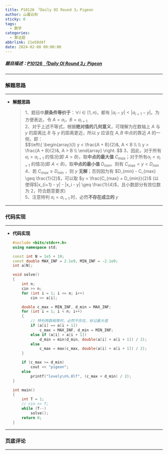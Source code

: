 ```yaml
---
title: P10126 「Daily OI Round 3」Pigeon
author: 山暮云秋
sticky: 0
tags:
  - 数学
categories:
  - 算法题
abbrlink: 21e58d4f
date: 2024-02-08 00:00:00
---
```


##### 题目描述：[P10126 「Daily OI Round 3」Pigeon](https://www.luogu.com.cn/problem/P10126)

---

### **解题思路**

---

- **解题思路**

  > 1、题目中**原条件等价于**：$\forall i \in [1, n)$，都有 $|a_i - y| \lt |a_{i+1} - y|$。为方便表达，令 $A = a_{i}$，$B = a_{i+1}$  
  > 2、对于上述不等式，根据**绝对值的几何意义**，可理解为在数轴上 $A$ 与 $y$ 的距离比 $B$ 与 $y$ 的距离更近，所以 $y$ 应该在 $A,B$ 中点的靠近 $A$ 的一侧，即：  
  > $$\\left\\{ \begin{array}{l} y < \frac{A + B}{2}&, A < B \\\\ \\\\ y > \frac{A + B}{2}&, A > B \\\\ \end{array} \\right. $$
  > 3、因此，对于所有 $a_{i} > a_{i+1}$ 的情况(即 $A > B$)，取**中点的最大值** $C_{max}$；对于所有$a_{i} < a_{i+1}$ 的情况(即 $A < B$)，取**中点的最小值** $D_{min}$。则有 $C_{max} < y < D_{min}$  
  > 4、若 $C_{max} \geq D_{min}$ ，则 $y$ **无解**；否则因为有 $D_{min} - C_{max} \geq \frac{1}{2}$，可以取 $y = \frac{C_{max} + D_{min}}{2}$ (以使得$|x_{i+1} - y| - |x_i - y| \geq \frac{1}{4}$，且小数部分有效位数为 $2$，符合题意要求)  
  > 5、注意特判 $a_i = a_{i+1}$ 时，必然**不存在成立的** $y$

---

### **代码实现**

---

- **代码实现**

  ```cpp
  #include <bits/stdc++.h>
  using namespace std;

  const int N = 1e5 + 10;
  const double MAX_INF = 2.1e9, MIN_INF = -2.1e9;
  int a[N];

  void solve()
  {
      int n;
      cin >> n;
      for (int i = 1; i <= n; i++)
          cin >> a[i];

      double c_max = MIN_INF, d_min = MAX_INF;
      for (int i = 1; i < n; i++)
      {
          // 特判两数相等时，必然不存在，标记最大值
          if (a[i] == a[i + 1])
              c_max = MAX_INF, d_min = MIN_INF;
          else if (a[i] < a[i + 1])
              d_min = min(d_min, double(a[i] + a[i + 1]) / 2);
          else
              c_max = max(c_max, double(a[i] + a[i + 1]) / 2);
      }

      if (c_max >= d_min)
          cout << "pigeon";
      else
          printf("lovely\n%.8lf", (c_max + d_min) / 2);
  }

  int main()
  {
      int T = 1;
      // cin >> T;
      while (T--)
          solve();
      return 0;
  }
  ```

---

### **页底评论**

---
